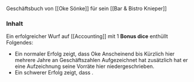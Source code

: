 Geschäftsbuch von [[Oke Sönke]] für sein [[Bar & Bistro Knieper]]






### Inhalt
Ein erfolgreicher Wurf auf [[Accounting]] mit 1 **Bonus dice** enthüllt Folgendes:
- Ein normaler Erfolg zeigt, dass Oke Anscheinend bis Kürzlich hier mehrere Jahre an Geschäftszahlen Aufgezeichnet hat zusätzlich hat er eine Aufzeichnung seine Vorräte hier niedergeschrieben.
- Ein schwerer Erfolg zeigt, dass .